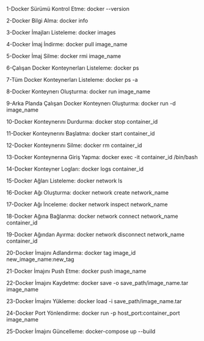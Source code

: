 1-Docker Sürümü Kontrol Etme: docker --version

2-Docker Bilgi Alma: docker info

3-Docker İmajları Listeleme: docker images

4-Docker İmaj İndirme: docker pull image_name

5-Docker İmaj Silme: docker rmi image_name

6-Çalışan Docker Konteynerları Listeleme: docker ps

7-Tüm Docker Konteynerları Listeleme: docker ps -a

8-Docker Konteynerı Oluşturma: docker run image_name

9-Arka Planda Çalışan Docker Konteynerı Oluşturma: docker run -d image_name

10-Docker Konteynerını Durdurma: docker stop container_id

11-Docker Konteynerını Başlatma: docker start container_id

12-Docker Konteynerını Silme: docker rm container_id

13-Docker Konteynerına Giriş Yapma: docker exec -it container_id /bin/bash

14-Docker Konteyner Logları: docker logs container_id

15-Docker Ağları Listeleme: docker network ls

16-Docker Ağı Oluşturma: docker network create network_name

17-Docker Ağı İnceleme: docker network inspect network_name

18-Docker Ağına Bağlanma: docker network connect network_name container_id

19-Docker Ağından Ayırma: docker network disconnect network_name container_id

20-Docker İmajını Adlandırma: docker tag image_id new_image_name:new_tag

21-Docker İmajını Push Etme: docker push image_name

22-Docker İmajını Kaydetme: docker save -o save_path/image_name.tar image_name

23-Docker İmajını Yükleme: docker load -i save_path/image_name.tar

24-Docker Port Yönlendirme: docker run -p host_port:container_port image_name

25-Docker İmajını Güncelleme: docker-compose up --build
